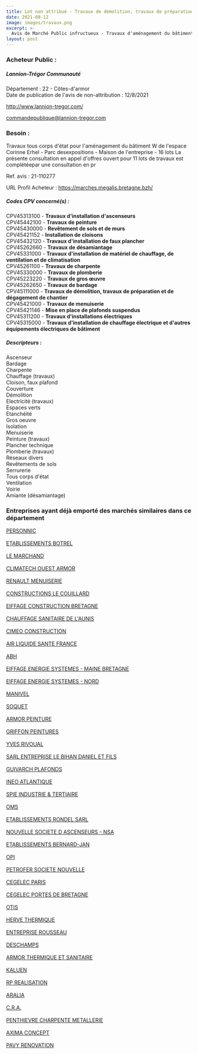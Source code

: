 ```yaml
---
title: Lot non attribué - Travaux de démolition, travaux de préparation et de dégagement de chantier + autres travaux
date: 2021-08-12
image: images/travaux.png
excerpt: >-
  Avis de Marché Public infructueux - Travaux d'aménagement du bâtiment W de l'espace Corinne Erhel - Parc des expositions - Maison de l'entreprise - 16 lots
layout: post
---
```


### Acheteur Public :
##### Lannion-Trégor Communauté
Département : 22 - Côtes-d'armor<br/>
Date de publication de l'avis de non-attribution : 12/8/2021


http://www.lannion-tregor.com/

commandepublique@lannion-tregor.com


### Besoin :

Travaux tous corps d'état pour l'aménagement du bâtiment W de l'espace Corinne Erhel - Parc desexpositions - Maison de l'entreprise - 16 lots La présente consultation en appel d'offres ouvert pour 11 lots de travaux est complétéepar une consultation en pr

Ref. avis : 21-110277

URL Profil Acheteur : https://marches.megalis.bretagne.bzh/

##### Codes CPV concerné(s) :
CPV45313100 - **Travaux d'installation d'ascenseurs** <br/>
CPV45442100 - **Travaux de peinture** <br/>
CPV45430000 - **Revêtement de sols et de murs** <br/>
CPV45421152 - **Installation de cloisons** <br/>
CPV45432120 - **Travaux d'installation de faux plancher** <br/>
CPV45262660 - **Travaux de désamiantage** <br/>
CPV45331000 - **Travaux d'installation de matériel de chauffage, de ventilation et de climatisation** <br/>
CPV45261100 - **Travaux de charpente** <br/>
CPV45330000 - **Travaux de plomberie** <br/>
CPV45223220 - **Travaux de gros œuvre** <br/>
CPV45262650 - **Travaux de bardage** <br/>
CPV45111000 - **Travaux de démolition, travaux de préparation et de dégagement de chantier** <br/>
CPV45421000 - **Travaux de menuiserie** <br/>
CPV45421146 - **Mise en place de plafonds suspendus** <br/>
CPV45311200 - **Travaux d'installations électriques** <br/>
CPV45315000 - **Travaux d'installation de chauffage électrique et d'autres équipements électriques de bâtiment** <br/>

##### Descripteurs :
Ascenseur <br/>
Bardage <br/>
Charpente <br/>
Chauffage (travaux) <br/>
Cloison, faux plafond <br/>
Couverture <br/>
Démolition <br/>
Electricité (travaux) <br/>
Espaces verts <br/>
Etanchéité <br/>
Gros oeuvre <br/>
Isolation <br/>
Menuiserie <br/>
Peinture (travaux) <br/>
Plancher technique <br/>
Plomberie (travaux) <br/>
Réseaux divers <br/>
Revêtements de sols <br/>
Serrurerie <br/>
Tous corps d'état <br/>
Ventilation <br/>
Voirie <br/>
Amiante (désamiantage) <br/>

### Entreprises ayant déjà emporté des marchés similaires dans ce département
<a href="/entreprise-544/siren-303274716">PERSONNIC</a><br/><br/>
<a href="/entreprise-544/siren-303336465">ETABLISSEMENTS BOTREL</a><br/><br/>
<a href="/entreprise-545/siren-312327877">LE MARCHAND</a><br/><br/>
<a href="/entreprise-545/siren-312952070">CLIMATECH OUEST ARMOR</a><br/><br/>
<a href="/entreprise-545/siren-314036948">RENAULT MENUISERIE</a><br/><br/>
<a href="/entreprise-545/siren-315411249">CONSTRUCTIONS LE COUILLARD</a><br/><br/>
<a href="/entreprise-545/siren-316137959">EIFFAGE CONSTRUCTION BRETAGNE</a><br/><br/>
<a href="/entreprise-548/siren-338919244">CHAUFFAGE SANITAIRE DE L'AUNIS</a><br/><br/>
<a href="/entreprise-549/siren-341022929">CIMEO CONSTRUCTION</a><br/><br/>
<a href="/entreprise-551/siren-379369465">AIR LIQUIDE SANTE FRANCE</a><br/><br/>
<a href="/entreprise-552/siren-381934884">ABH</a><br/><br/>
<a href="/entreprise-553/siren-388772105">EIFFAGE ENERGIE SYSTEMES - MAINE BRETAGNE</a><br/><br/>
<a href="/entreprise-553/siren-388784928">EIFFAGE ENERGIE SYSTEMES - NORD</a><br/><br/>
<a href="/entreprise-554/siren-392005328">MANIVEL</a><br/><br/>
<a href="/entreprise-554/siren-393571195">SOQUET</a><br/><br/>
<a href="/entreprise-554/siren-395297773">ARMOR PEINTURE</a><br/><br/>
<a href="/entreprise-555/siren-399239284">GRIFFON PEINTURES</a><br/><br/>
<a href="/entreprise-555/siren-402062525">YVES RIVOUAL</a><br/><br/>
<a href="/entreprise-556/siren-408861466">SARL ENTREPRISE LE BIHAN DANIEL ET FILS</a><br/><br/>
<a href="/entreprise-556/siren-408895209">GUIVARCH PLAFONDS</a><br/><br/>
<a href="/entreprise-557/siren-414799296">INEO ATLANTIQUE</a><br/><br/>
<a href="/entreprise-561/siren-440055861">SPIE INDUSTRIE & TERTIAIRE</a><br/><br/>
<a href="/entreprise-562/siren-448013870">OMS</a><br/><br/>
<a href="/entreprise-565/siren-483470258">ETABLISSEMENTS RONDEL SARL</a><br/><br/>
<a href="/entreprise-565/siren-485205769">NOUVELLE SOCIETE D ASCENSEURS - NSA</a><br/><br/>
<a href="/entreprise-567/siren-496980418">ETABLISSEMENTS BERNARD-JAN</a><br/><br/>
<a href="/entreprise-567/siren-501770721">OPI</a><br/><br/>
<a href="/entreprise-571/siren-528511314">PETROFER SOCIETE NOUVELLE</a><br/><br/>
<a href="/entreprise-572/siren-537915936">CEGELEC PARIS</a><br/><br/>
<a href="/entreprise-572/siren-537916231">CEGELEC PORTES DE BRETAGNE</a><br/><br/>
<a href="/entreprise-572/siren-542107800">OTIS</a><br/><br/>
<a href="/entreprise-573/siren-627220049">HERVE THERMIQUE</a><br/><br/>
<a href="/entreprise-573/siren-635420276">ENTREPRISE ROUSSEAU</a><br/><br/>
<a href="/entreprise-574/siren-737350033">DESCHAMPS</a><br/><br/>
<a href="/entreprise-574/siren-750239451">ARMOR THERMIQUE ET SANITAIRE</a><br/><br/>
<a href="/entreprise-576/siren-797968161">KALUEN</a><br/><br/>
<a href="/entreprise-576/siren-799242334">RP REALISATION</a><br/><br/>
<a href="/entreprise-578/siren-809755945">ARALIA</a><br/><br/>
<a href="/entreprise-579/siren-827637455">C.R.A.</a><br/><br/>
<a href="/entreprise-581/siren-844809095">PENTHIEVRE CHARPENTE METALLERIE</a><br/><br/>
<a href="/entreprise-581/siren-854800745">AXIMA CONCEPT</a><br/><br/>
<a href="/entreprise-582/siren-880706007">PAVY RENOVATION</a><br/><br/>
